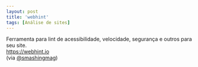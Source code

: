 ```yaml
---
layout: post
title: 'webhint'
tags: [Análise de sites]
---
```


Ferramenta para lint de acessibilidade, velocidade, segurança e outros para seu site.<br>
<https://webhint.io><br>
(via [@smashingmag](https://twitter.com/smashingmag/status/1029253596993540096))
